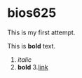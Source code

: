 # bios625

This is my first attempt.

This is **bold** text.
 1. _italic_
 2. **bold**
 3.[link](www.google.com)
